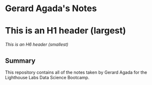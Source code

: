 # Gerard Agada's Notes
# This is an H1 header (largest)
###### This is an H6 header (smallest)

## Summary 

This repository contains all of the notes taken by Gerard Agada for the Lighthouse Labs Data Science Bootcamp.
